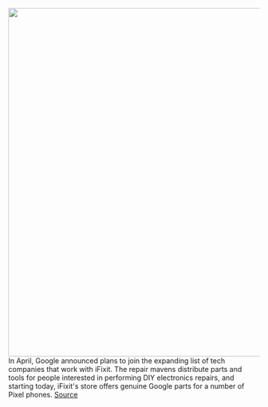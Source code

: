 <img src='https://cdn.vox-cdn.com/thumbor/1yD_8V9ZNeJHvrBMGA6elRThdFE=/0x0:2040x1360/1200x800/filters:focal(857x517:1183x843)/cdn.vox-cdn.com/uploads/chorus_image/image/71031159/bfarsace_211014_4802_0002.0.jpg' width='700px' /><br/>
In April, Google announced plans to join the expanding list of tech companies that work with iFixit. The repair mavens distribute parts and tools for people interested in performing DIY electronics repairs, and starting today, iFixit's store offers genuine Google parts for a number of Pixel phones.
<a href='https://www.theverge.com/2022/6/29/23188693/google-pixel-repair-kit-ifixit-battery-screen-usb-port-replacement'> Source <a/>